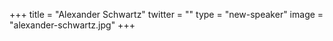 +++
title = "Alexander Schwartz"
twitter = ""
type = "new-speaker"
image = "alexander-schwartz.jpg"
+++
